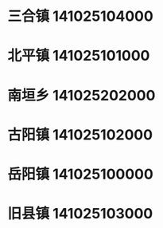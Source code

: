 # 三合镇 141025104000
# 北平镇 141025101000
# 南垣乡 141025202000
# 古阳镇 141025102000
# 岳阳镇 141025100000
# 旧县镇 141025103000
